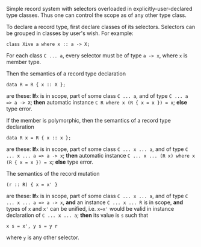 
Simple record system with selectors overloaded in explicitly-user-declared type classes. Thus one can control the scope as of any other type class.


To declare a record type, first declare classes of its selectors. Selectors can be grouped in classes by user's wish. For example:

```wiki
class Xive a where x :: a -> X;
```


For each class `C ... a`, every selector must be of type `a -> x`, where `x` is member type.


Then the semantics of a record type declaration

```wiki
data R = R { x :: X };
```


are these:
**If**`x` is in scope, part of some class `C ... a`, and of type `C ... a => a -> X`;
**then** automatic instance `C R where x (R { x = x }) = x`;
**else** type error.


If the member is polymorphic, then the semantics of a record type declaration

```wiki
data R x = R { x :: x };
```


are these:
**If**`x` is in scope, part of some class `C ... x ... a`, and of type `C ... x ... a => a -> x`;
**then** automatic instance `C ... x ... (R x) where x (R { x = x }) = x`;
**else** type error.


The semantics of the record mutation

```wiki
(r :: R) { x = x' }
```


are these:
**If**`x` is in scope, part of some class `C ... x ... a`, and of type `C ... x ... a => a -> x`,
**and** an instance `C ... x ... R` is in scope, **and** types of `x` and `x'` can be unified, i.e. `x=x'` would be valid in instance declaration of `C ... x ... a`;
**then** its value is `s` such that

```wiki
x s = x', y s = y r
```


where `y` is any other selector.
